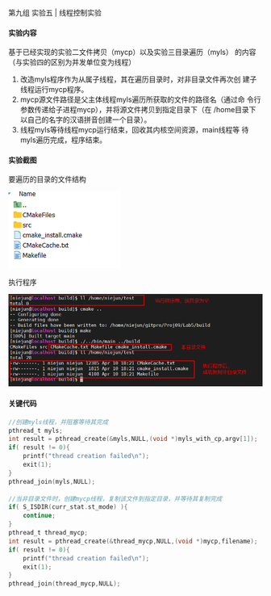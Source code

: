第九组 实验五 | 线程控制实验

#### 实验内容

基于已经实现的实验二文件拷贝（mycp）以及实验三目录遍历（myls）
的内容（与实验四的区别为并发单位变为线程）
1. 改造myls程序作为从属子线程，其在遍历目录时，对非目录文件再次创
建子线程运行mycp程序。
2. mycp源文件路径是父主体线程myls遍历所获取的文件的路径名（通过命
令行参数传递给子进程mycp），并将源文件拷贝到指定目录下（在
/home目录下以自己的名字的汉语拼音创建一个目录）。
3. 线程myls等待线程mycp运行结束，回收其内核空间资源，main线程等
待myls遍历完成，程序结束。

#### 实验截图

要遍历的目录的文件结构

![目标目录结构](doc/dest_dir.png)

执行程序

![实验截图](doc/result_1.png)

#### 关键代码

```c
//创建myls线程，并阻塞等待其完成
pthread_t myls;
int result = pthread_create(&myls,NULL,(void *)myls_with_cp,argv[1]);
if( result != 0){
    printf("thread creation failed\n");
    exit(1);
}
pthread_join(myls,NULL);

//当非目录文件时，创建mycp线程，复制该文件到指定目录，并等待其复制完成
if( S_ISDIR(curr_stat.st_mode) ){
    continue;
}
pthread_t thread_mycp;
int result = pthread_create(&thread_mycp,NULL,(void *)mycp,filename);
if( result != 0){
    printf("thread creation failed\n");
    exit(1);
}
pthread_join(thread_mycp,NULL);

```